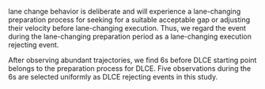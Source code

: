 lane change behavior is deliberate and will experience a lane-changing preparation process for seeking for a suitable acceptable gap or adjusting their velocity before lane-changing execution. Thus, we regard the event during the lane-changing preparation period as a lane-changing execution rejecting event.

After observing abundant trajectories, we find 6s before DLCE starting point belongs to the preparation process for DLCE. Five observations during the 6s are selected uniformly as DLCE rejecting events in this study. 
